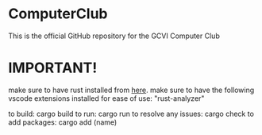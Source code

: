 # ComputerClub
This is the official GitHub repository for the GCVI Computer Club

# IMPORTANT!
make sure to have rust installed from [here](https://www.rust-lang.org/tools/install).
make sure to have the following vscode extensions installed for ease of use: "rust-analyzer"

to build: cargo build
to run: cargo run
to resolve any issues: cargo check
to add packages: cargo add (name)